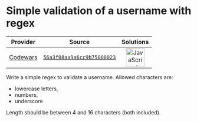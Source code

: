 [_metadata_:generated]: - "true"

# Simple validation of a username with regex

<!-- INFO TABLE BEGIN -->

| Provider                                        | Source                                                                               | Solutions                                                                                                                                                    |
| :---------------------------------------------: | :----------------------------------------------------------------------------------: | :----------------------------------------------------------------------------------------------------------------------------------------------------------: |
| [Codewars](../../../docs/providers/Codewars.md) | [`56a3f08aa9a6cc9b75000023`](https://www.codewars.com/kata/56a3f08aa9a6cc9b75000023) | [<img src="https://res.cloudinary.com/rascaltwo/image/upload/v1631924076/javascript_ehszr7.svg" alt="JavaScript" title="JavaScript" width="50" />](solve.js) |

<!-- INFO TABLE END -->

Write a simple regex to validate a username. Allowed characters are:

- lowercase letters,
- numbers,
- underscore

Length should be between 4 and 16 characters (both included).
